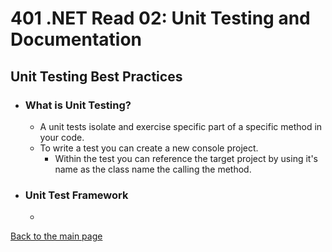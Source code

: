 # 401 .NET Read 02: Unit Testing and Documentation

## Unit Testing Best Practices
  + ### What is Unit Testing?
    + A unit tests isolate and exercise specific part of a specific method in your code.
    + To write a test you can create a new console project.
      + Within the test you can reference the target project by using it's name as the class name the calling the method.
  + ### Unit Test Framework
    + 

[Back to the main page](../README.md) 